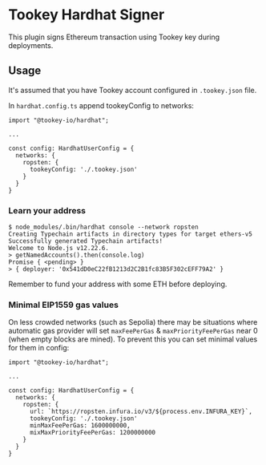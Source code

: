 # Tookey Hardhat Signer

This plugin signs Ethereum transaction using Tookey key during deployments.

## Usage

It's assumed that you have Tookey account configured in `.tookey.json` file.

In `hardhat.config.ts` append tookeyConfig to networks:

```
import "@tookey-io/hardhat";

...

const config: HardhatUserConfig = {
  networks: {
    ropsten: {
      tookeyConfig: './.tookey.json'
    }
  }
}
```

### Learn your address

```
$ node_modules/.bin/hardhat console --network ropsten
Creating Typechain artifacts in directory types for target ethers-v5
Successfully generated Typechain artifacts!
Welcome to Node.js v12.22.6.
> getNamedAccounts().then(console.log)
Promise { <pending> }
> { deployer: '0x541dD0eC22fB1213d2C2B1fc83B5F302cEFF79A2' }
```

Remember to fund your address with some ETH before deploying.

### Minimal EIP1559 gas values

On less crowded networks (such as Sepolia) there may be situations where automatic gas provider will set 
`maxFeePerGas` & `maxPriorityFeePerGas` near 0 (when empty blocks are mined). To prevent this you can
set minimal values for them in config:

```
import "@tookey-io/hardhat";

...

const config: HardhatUserConfig = {
  networks: {
    ropsten: {
      url: `https://ropsten.infura.io/v3/${process.env.INFURA_KEY}`,
      tookeyConfig: './.tookey.json'
      minMaxFeePerGas: 1600000000,
      mixMaxPriorityFeePerGas: 1200000000
    }
  }
}
```

